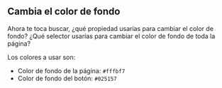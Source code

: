 ## Cambia el color de fondo

Ahora te toca buscar, ¿qué propiedad usarías para cambiar el color de fondo?
¿Qué selector usarías para cambiar el color de fondo de toda la página?

Los colores a usar son:

- Color de fondo de la página: `#fffbf7`
- Color de fondo del botón: `#025157`

